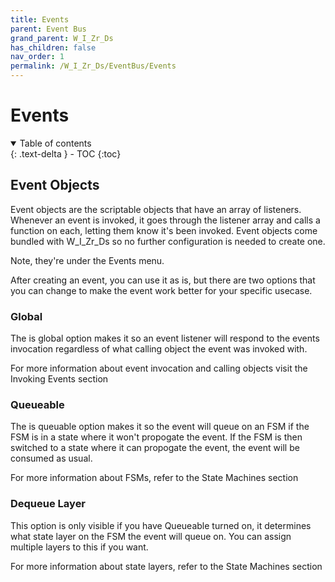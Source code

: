 ```yaml
---
title: Events
parent: Event Bus
grand_parent: W_I_Zr_Ds
has_children: false
nav_order: 1
permalink: /W_I_Zr_Ds/EventBus/Events
---
```


# Events
<details open markdown="block">
  <summary>
    Table of contents
  </summary>
  {: .text-delta }
- TOC
{:toc}
</details>

## Event Objects

Event objects are the scriptable objects that have an array of listeners. Whenever an event is invoked, it goes through the listener array and calls a function on each, letting them know it's been invoked. Event objects come bundled with W_I_Zr_Ds so no further configuration is needed to create one.

Note, they're under the Events menu.

After creating an event, you can use it as is, but there are two options that you can change to make the event work better for your specific usecase.

### Global
The is global option makes it so an event listener will respond to the events invocation regardless of what calling object the event was invoked with.

For more information about event invocation and calling objects visit the Invoking Events section

### Queueable
The is queuable option makes it so the event will queue on an FSM if the FSM is in a state where it won't propogate the event. If the FSM is then switched to a state where it can propogate the event, the event will be consumed as usual.

For more information about FSMs, refer to the State Machines section

### Dequeue Layer
This option is only visible if you have Queueable turned on, it determines what state layer on the FSM the event will queue on. You can assign multiple layers to this if you want.

For more information about state layers, refer to the State Machines section